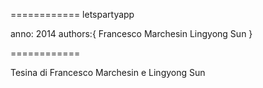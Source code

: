 ============
letspartyapp

anno: 2014
authors:{
	Francesco Marchesin
	Lingyong Sun
}

============

Tesina di Francesco Marchesin e Lingyong Sun
